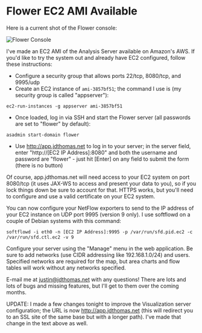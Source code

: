# Flower EC2 AMI Available

Here is a current shot of the Flower console:

![Flower Console](https://ser.endipito.us/file/earlyconsole.png)

I've made an EC2 AMI of the Analysis Server available on Amazon's AWS. If you'd like to try the system out and already have EC2 configured, follow these instructions:

* Configure a security group that allows ports 22/tcp, 8080/tcp, and 9995/udp
* Create an EC2 instance of `ami-3857bf51`; the command I use is (my security group is called "appserver"):
  
~~~~ {.bash}
ec2-run-instances -g appserver ami-3857bf51
~~~~
  
* Once loaded, log in via SSH and start the Flower server (all passwords are set to "flower" by default):

~~~~ {.bash}
asadmin start-domain flower
~~~~

* Use http://app.jdthomas.net to log in to your server; in the server field, enter "http://[EC2 IP Address]:8080" and both the username and password are "flower" - just hit [Enter] on any field to submit the form (there is no button)

Of course, app.jdthomas.net will need access to your EC2 system on port 8080/tcp (it uses JAX-WS to access and present your data to you), so if you lock things down be sure to account for that. HTTPS works, but you'll need to configure and use a valid certificate on your EC2 system.

You can now configure your NetFlow exporters to send to the IP address of your EC2 instance on UDP port 9995 (version 9 only). I use softflowd on a couple of Debian systems with this command:

~~~~ {.bash}
softflowd -i eth0 -n [EC2 IP Address]:9995 -p /var/run/sfd.pid.ec2 -c /var/run/sfd.ctl.ec2 -v 9
~~~~

Configure your server using the "Manage" menu in the web application. Be sure to add networks (use CIDR addressing like 192.168.1.0/24) and users. Specified networks are required for the map, but area charts and flow tables will work without any networks specified.

E-mail me at justin@jdthomas.net with any questions! There are lots and lots of bugs and missing features, but I'll get to them over the coming months.

UPDATE: I made a few changes tonight to improve the Visualization server configuration; the URL is now http://app.jdthomas.net (this will redirect you to an SSL site of the same base but with a longer path). I've made that change in the text above as well.
